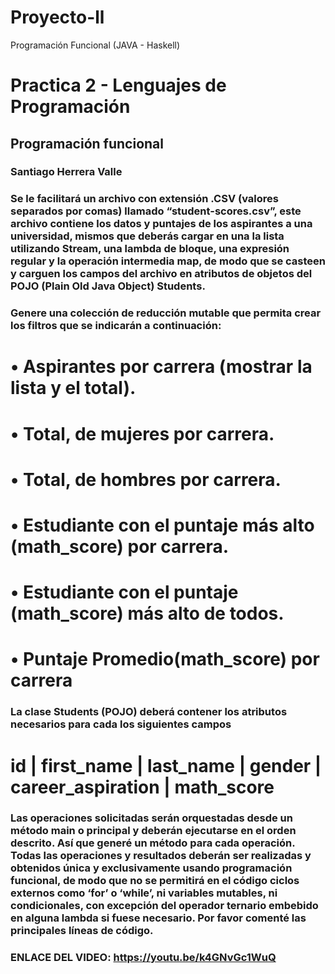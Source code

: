 # Proyecto-ll
Programación Funcional (JAVA - Haskell)
# Practica 2 - Lenguajes de Programación
## Programación funcional
### Santiago Herrera Valle

### Se le facilitará un archivo con extensión .CSV (valores separados por comas) llamado “student-scores.csv”, este archivo contiene los datos y puntajes de los aspirantes a una universidad, mismos que deberás cargar en una la lista utilizando Stream, una lambda de bloque, una expresión regular y la operación intermedia map, de modo que se casteen y carguen los campos del archivo en atributos de objetos del POJO (Plain Old Java Object) Students.

### Genere una colección de reducción mutable que permita crear los filtros que se indicarán a continuación: 

# • Aspirantes por carrera (mostrar la lista y el total).
# • Total, de mujeres por carrera.
# • Total, de hombres por carrera.
# • Estudiante con el puntaje más alto (math_score) por carrera.
# • Estudiante con el puntaje (math_score) más alto de todos.
# • Puntaje Promedio(math_score) por carrera

### La clase Students (POJO) deberá contener los atributos necesarios para cada los siguientes campos 

# id | first_name | last_name | gender | career_aspiration | math_score

### Las operaciones solicitadas serán orquestadas desde un método main o principal y deberán ejecutarse en el orden descrito. Así que generé un método para cada operación. Todas las operaciones y resultados deberán ser realizadas y obtenidos única y exclusivamente usando programación funcional, de modo que no se permitirá en el código ciclos externos como ‘for’ o ‘while’, ni variables mutables, ni condicionales, con excepción del operador ternario embebido en alguna lambda si fuese necesario. Por favor comenté las principales líneas de código.


### ENLACE DEL VIDEO: https://youtu.be/k4GNvGc1WuQ
